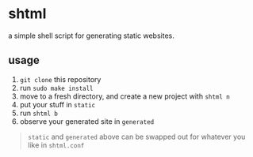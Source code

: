# shtml

a simple shell script for generating static websites.

## usage

1. `git clone` this repository
2. run `sudo make install`
3. move to a fresh directory, and create a new project with `shtml n`
4. put your stuff in `static`
5. run `shtml b`
6. observe your generated site in `generated`

> `static` and `generated` above can be swapped out for whatever you like in `shtml.conf`
